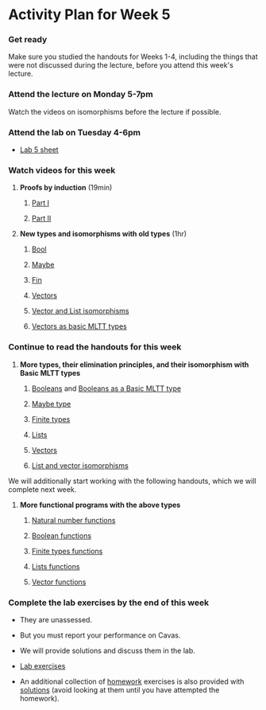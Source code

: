 # Activity Plan for Week 5

### Get ready

Make sure you studied the handouts for Weeks 1-4, including the things that were not discussed during the lecture, before you attend this week's lecture.

### Attend the lecture on Monday 5-7pm

Watch the videos on isomorphisms before the lecture if possible.

### Attend the lab on Tuesday 4-6pm

 * [Lab 5 sheet](/files/LectureNotes/files/exercises/lab5.lagda.md)

### Watch videos for this week

  1. **Proofs by induction** (19min)

     1. [Part I](https://bham.cloud.panopto.eu/Panopto/Pages/Viewer.aspx?id=e40aa587-b757-4ce9-a3e9-af9e010664eb)

     1. [Part II](https://bham.cloud.panopto.eu/Panopto/Pages/Viewer.aspx?id=54e0d7a1-5291-4cb2-a715-af9e01065f00)

  1. **New types and isomorphisms with old types** (1hr)

     1. [Bool](https://bham.cloud.panopto.eu/Panopto/Pages/Viewer.aspx?id=c32d892a-2c2d-4e47-b359-af9e01065f75)

     1. [Maybe](https://bham.cloud.panopto.eu/Panopto/Pages/Viewer.aspx?id=ad6bfec4-dc20-4560-bb8d-af9e010665b7)

     1. [Fin](https://bham.cloud.panopto.eu/Panopto/Pages/Viewer.aspx?id=36d8b376-060b-4dda-8a4a-af9e01065fa6)

     1. [Vectors](https://bham.cloud.panopto.eu/Panopto/Pages/Viewer.aspx?id=19cb150d-0634-4414-80d2-af9e010665dc)

     1. [Vector and List isomorphisms](https://bham.cloud.panopto.eu/Panopto/Pages/Viewer.aspx?id=89cf2f33-bb84-4305-882b-af9e01066595)

     1. [Vectors as basic MLTT types](https://bham.cloud.panopto.eu/Panopto/Pages/Viewer.aspx?id=16625f68-c28c-46d5-8483-af9e01065fce)

### Continue to read the handouts for this week

 1. **More types, their elimination principles, and their isomorphism with Basic MLTT types**

    1. [Booleans](files/Bool.lagda.md) and [Booleans as a Basic MLTT type](files/Bool-functions.lagda.md)

    1. [Maybe type](files/Maybe.lagda.md)

    1. [Finite types](files/Fin.lagda.md)

    1. [Lists](files/List.lagda.md)

    1. [Vectors](files/Vector.lagda.md)

    1. [List and vector isomorphisms](files/vector-and-list-isomorphisms.lagda.md)

We will additionally start working with the following handouts, which we will complete next week.

  1. **More functional programs with the above types**

     1. [Natural number functions](/files/LectureNotes/files/natural-numbers-functions.lagda.md)

     1. [Boolean functions](/files/LectureNotes/files/Bool-functions.lagda.md)

     1. [Finite types functions](/files/LectureNotes/files/Fin-functions.lagda.md)

     1. [Lists functions](/files/LectureNotes/files/List-functions.lagda.md)

     1. [Vector functions](/files/LectureNotes/files/Vector-functions.lagda.md)

### Complete the lab exercises by the end of this week

 * They are unassessed.

 * But you must report your performance on Cavas.

 * We will provide solutions and discuss them in the lab.

 * [Lab exercises](/files/LectureNotes/files/exercises/lab5.lagda.md)

 * An additional collection of [homework](/files/LectureNotes/files/exercises/homework4.lagda.md) exercises is also provided with [solutions](/files/LectureNotes/files/exercises/homework4-solutions.lagda.md) (avoid looking at them until you have attempted the homework).
